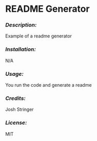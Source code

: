 # README Generator

### *Description:* 
Example of a readme generator

### *Installation:* 
N/A

### *Usage:* 
You run the code and generate a readme

### *Credits:* 
Josh Stringer

### *License:* 
MIT